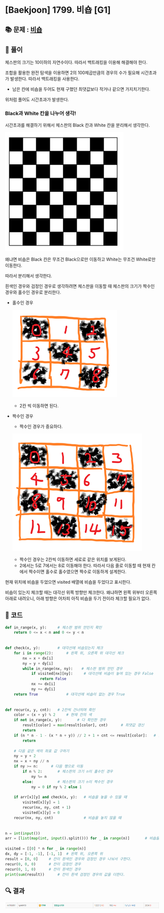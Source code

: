 # [Baekjoon] 1799. 비숍 [G1]

## 📚 문제 : [비숍](https://www.acmicpc.net/problem/1799)

## 📖 풀이

체스판의 크기는 10이하의 자연수이다. 따라서 백트래킹을 이용해 해결해야 한다.

조합을 활용한 완전 탐색을 이용하면 2의 100제곱만큼의 경우의 수가 필요해 시간초과가 발생한다. 따라서 백트래킹을 사용한다.

- 남은 칸에 비숍을 두어도 현재 구했던 최댓값보다 작거나 같으면 가지치기한다.

위처럼 풀어도 시간초과가 발생한다.



### Black과 White 칸을 나누어 생각!

시간초과를 해결하기 위해서 체스판의 Black 칸과 White 칸을 분리해서 생각한다.

![image-20220618233103205](README.assets/image-20220618233103205.png)

왜냐면 비숍은 Black 칸은 무조건 Black으로만 이동하고 White는 무조건 White로만 이동한다.

따라서 분리해서 생각한다.



흰색인 경우와 검정인 경우로 생각하려면 체스판을 이동할 때 체스판의 크기가 짝수인 경우와 홀수인 경우로 분리한다.

- 홀수인 경우

  ![image-20220618233720575](README.assets/image-20220618233720575.png)

  - 2칸 씩 이동하면 된다.

    

- 짝수인 경우

  - 짝수인 경우가 중요하다.

  ![image-20220618233927344](README.assets/image-20220618233927344.png)

  - 짝수인 경우는 2칸씩 이동하면 세로로 같은 위치를 보게된다.
  - 2에서는 5로 7에서는 8로 이동해야 한다. 따라서 다음 줄로 이동할 때 현재 칸에서 짝수이면 홀수로 홀수였으면 짝수로 이동하게 설계한다.

현재 위치에 비숍을 두었으면 visited 배열에 비숍을 두었다고 표시한다.

비숍이 있는지 체크할 때는 대각선 위쪽 방향만 체크한다. 왜냐하면 왼쪽 위부터 오른쪽 아래로 내려오니, 아래 방향은 어차피 아직 비숍을 두기 전이라 체크할 필요가 없다.

## 📒 코드

```python
def in_range(x, y):     # 체스판 범위 안인지 확인
    return 0 <= x < n and 0 <= y < n


def check(x, y):        # 대각선에 비숍있는지 체크
    for i in range(2):      # 왼쪽 위, 오른쪽 위 대각선 체크
        nx = x + dx[i]
        ny = y + dy[i]
        while in_range(nx, ny):    # 체스판 범위 안인 경우
            if visited[nx][ny]:     # 대각선에 비숍이 놓여 있는 경우 False
                return False
            nx += dx[i]
            ny += dy[i]
    return True             # 대각선에 비숍이 없는 경우 True


def recur(x, y, cnt):   # 2칸씩 건너띄며 확인
    color = (x + y) % 2     # 현재 칸의 색
    if not in_range(x, y):       # 다 확인한 경우
        result[color] = max(result[color], cnt)      # 최댓값 갱신
        return
    if (n * n - 1 - (x * n + y)) // 2 + 1 + cnt <= result[color]:   # 남은 칸에 다 비숍을 놔도 최대값을 바꾸지 못하는 경우
        return

    # 다음 같은 색의 좌표 값 구하기
    ny = y + 2
    nx = x + ny // n
    if ny >= n:      # 다음 행으로 이동
        if n % 2:       # 체스판의 크기 n이 홀수인 경우
            ny %= n
        else:           # 체스판의 크기 n이 짝수인 경우
            ny = 0 if ny % 2 else 1

    if arr[x][y] and check(x, y):   # 비숍을 놓을 수 있을 때
        visited[x][y] = 1
        recur(nx, ny, cnt + 1)
        visited[x][y] = 0
    recur(nx, ny, cnt)              # 비숍을 놓지 않을 때


n = int(input())
arr = [list(map(int, input().split())) for _ in range(n)]       # 비숍을 놓을 수 있는 칸이 입력으로 주어진다.

visited = [[0] * n for _ in range(n)]
dx, dy = [-1, -1], [-1, 1]  # 왼쪽 위, 오른쪽 위
result = [0, 0]     # 칸이 흰색인 경우와 검정인 경우 나눠서 구한다.
recur(0, 0, 0)      # 칸이 검정인 경우
recur(0, 1, 0)      # 칸이 흰색인 경우
print(sum(result))      # 칸이 흰색 검정인 경우의 값을 더한다.
```

## 🔍 결과

![image-20220618234132046](README.assets/image-20220618234132046.png)